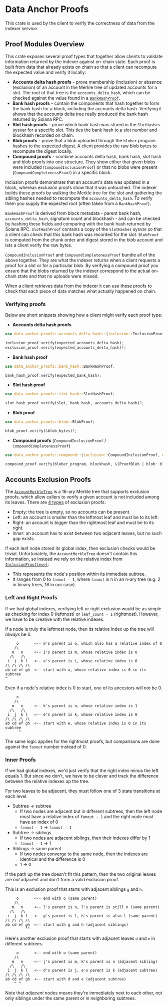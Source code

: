 # Data Anchor Proofs

This crate is used by the client to verify the correctness of data from the indexer service.

## Proof Modules Overview

This crate exposes several proof types that together allow clients to validate information
returned by the indexer against on-chain state. Each proof is built from data that already
exists on chain so that a client can recompute the expected value and verify it locally:

- **Accounts delta hash proofs** - prove membership (inclusion) or absence (exclusion) of
  an account in the Merkle tree of updated accounts for a slot. The root of that tree is
  the `accounts_delta_hash`, which can be checked against the value found in a [`BankHashProof`](#bank-hash-proof).
- **Bank hash proofs** - contain the components that hash together to form the bank hash
  for a block, including the accounts delta hash. Verifying it shows that the accounts
  delta tree really produced the bank hash returned by Solana RPC.
- **Slot hash proofs** - prove which bank hash was stored in the `SlotHashes` sysvar for
  a specific slot. This ties the bank hash to a slot number and blockhash recorded on chain.
- **Blob proofs** - prove that a blob uploaded through the `blober` program hashes to the
  expected digest. A client provides the raw blob bytes to recompute the digest locally.
- **Compound proofs** - combine accounts delta hash, bank hash, slot hash and blob proofs
  into one structure. They show either that given blobs were included (`CompoundInclusionProof`)
  or that no blobs were present (`CompoundCompletenessProof`) in a specific block.

Inclusion proofs demonstrate that an account's data was updated in a block, whereas
exclusion proofs show that it was untouched. The indexer builds these proofs by walking
the Merkle tree for the slot and gathering the sibling hashes needed to recompute the
`accounts_delta_hash`. To verify them you supply the expected root (often taken from a
`BankHashProof`).

`BankHashProof` is derived from block metadata - parent bank hash, `accounts_delta_hash`,
signature count and blockhash - and can be checked by hashing these fields and comparing
with the bank hash returned by Solana RPC. `SlotHashProof` contains a copy of the
`SlotHashes` sysvar so that a client can check that this bank hash was recorded for the
slot. `BlobProof` is computed from the chunk order and digest stored in the blob account
and lets a client verify the raw bytes.

`CompoundInclusionProof` and `CompoundCompletenessProof` bundle all of the above together.
They are what the indexer returns when a client requests a proof for a slot or for a
particular blob. By verifying a compound proof you ensure that the blobs returned by the
indexer correspond to the actual on-chain state and that no uploads were missed.

When a client retrieves data from the indexer it can use these proofs to check that each
piece of data matches what actually happened on chain.

### Verifying proofs

Below are short snippets showing how a client might verify each proof type:

- **Accounts delta hash proofs**

```rust
use data_anchor_proofs::accounts_delta_hash::{inclusion::InclusionProof, exclusion::ExclusionProof};

inclusion_proof.verify(expected_accounts_delta_hash);
exclusion_proof.verify(expected_accounts_delta_hash)?;
```

- **Bank hash proof**

```rust
use data_anchor_proofs::bank_hash::BankHashProof;

bank_hash_proof.verify(expected_bank_hash);
```

- **Slot hash proof**

```rust
use data_anchor_proofs::slot_hash::SlotHashProof;

slot_hash_proof.verify(slot, bank_hash, accounts_delta_hash)?;
```

- **Blob proof**

```rust
use data_anchor_proofs::blob::BlobProof;

blob_proof.verify(&blob_bytes)?;
```

- **Compound proofs** (`CompoundInclusionProof` / `CompoundCompletenessProof`)

```rust
use data_anchor_proofs::compound::{inclusion::CompoundInclusionProof, completeness::CompoundCompletenessProof, inclusion::ProofBlob};

compound_proof.verify(blober_program, blockhash, &[ProofBlob { blob: blob_pubkey, data: Some(blob_bytes) }])?;
```

## Accounts Exclusion Proofs

The [`AccountMerkleTree`](https://github.com/nitro-svm/data-anchor-oss/blob/main/crates/proofs/src/accounts_delta_hash/account_merkle_tree/tree.rs#L33-L38)
is a 16-ary Merkle tree that supports exclusion proofs, which allow callers to verify a given account is not included among its leaves.
There are [4 types](https://github.com/nitro-svm/data-anchor-oss/blob/main/crates/proofs/src/accounts_delta_hash/exclusion/proof.rs#L12-L20) of exclusion proofs:

- Empty: the tree is empty, so no accounts can be present.
- Left: an account is smaller than the leftmost leaf and must be to its left.
- Right: an account is bigger than the rightmost leaf and must be to its right.
- Inner: an account has to exist between two adjacent leaves, but no such gap exists.

If each leaf node stored its global index, then exclusion checks would be trivial. Unfortunately, the `AccountMerkleTree` doesn't contain this information,
so instead we rely on the relative index from [`InclusionProofLevel`](https://github.com/nitro-svm/data-anchor-oss/blob/dcc09b5e8a16e5a287882ccd4126e8cfb82afc23/crates/proofs/src/accounts_delta_hash/inclusion.rs#L11-L18):

- This represents the node's position within its immediate subtree.
- It ranges from 0 to `fanout - 1`, where `fanout` is n in an n-ary tree (e.g. 2 in binary trees, 16 in our case).

### Left and Right Proofs

If we had global indexes, verifying left or right exclusion would be as simple as checking for index 0 (leftmost)
or `leaf_count - 1` (rightmost). However, we have to be creative with the relative indexes.

If a node is truly the leftmost node, then its relative index up the tree will _always_ be 0.

```
     o       <-- m's parent is o, which also has a relative index of 0
    /\
   m   n     <-- i's parent is m, whose relative index is 0
  /\   /\
 i  j  k l   <-- a's parent is i, whose relative index is 0
/\ /\ /\ /\
ab cd ef gh  <-- start with a, whose relative index is 0 in its subtree
^
```

Even if a node's relative index is 0 to start, one of its ancestors will _not_ be 0.

```
     o
    /\
   m   n     <-- k's parent is n, whose relative index is 1
  /\   /\
 i  j  k l   <-- e's parent is k, whose relative index is 0
/\ /\ /\ /\
ab cd ef gh  <-- start with e, whose relative index is 0 in its subtree
      ^
```

The same logic applies for the rightmost proofs, but comparisons are done against the `fanout` number instead of 0.

### Inner Proofs

If we had global indexes, we'd just verify that the right index minus the left equals 1.
But since we don't, we have to be clever and track the difference between the relative indexes up the tree.

For two leaves to be adjacent, they must follow one of 3 state transitions at each level:

- Subtree -> subtree
  - If two nodes are adjacent but in different subtrees, then the left node must have a relative index of `fanout - 1`
    and the right node must have an index of 0
  - `fanout - 1` -> `fanout - 1`
- Subtree -> siblings
  - If two nodes are adjacent siblings, then their indexes differ by 1
  - `fanout - 1` -> 1
- Siblings -> same parent
  - If two nodes converge to the same node, then the indexes are identical and the difference is 0
  - 1 -> 0

If the path up the tree doesn't fit this pattern, then the two original leaves are _not_ adjacent and don't form a valid exclusion proof.

This is an exclusion proof that starts with adjacent siblings `g` and `h`.

```
     o       <-- end with o (same parent)
    /\
   m   n     <-- l's parent is n, l's parent is still n (same parent)
  /\   /\
 i  j  k l   <-- g's parent is l, h's parent is also l (same parent)
/\ /\ /\ /\
ab cd ef gh  <-- start with g and h (adjacent siblings)
         ^^
```

Here's another exclusion proof that starts with adjacent leaves `d` and `e` in different subtrees.

```
     o       <-- end with o (same parent)
    /\
   m   n     <-- j's parent is m, k's parent is n (adjacent sibling)
  /\   /\
 i  j  k l   <-- d's parent is j, e's parent is k (adjacent subtree)
/\ /\ /\ /\
ab cd ef gh  <-- start with d and e (adjacent subtree)
    ^ ^
```

Note that _adjacent_ nodes means they're immediately next to each other, not only siblings under the same parent or in neighboring subtrees.
